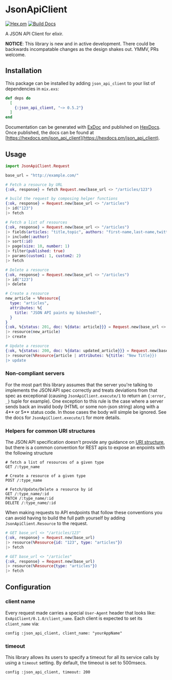 # JsonApiClient
[![Hex.pm](https://img.shields.io/hexpm/v/json_api_client.svg)](https://hex.pm/packages/json_api_client)
[![Build Docs](https://img.shields.io/badge/hexdocs-release-blue.svg)](https://hexdocs.pm/json_api_client)

A JSON API Client for elixir.

**NOTICE**: This library is new and in active development. There could be
backwards incompatable changes as the design shakes out. YMMV, PRs welcome.

## Installation

This package can be installed
by adding `json_api_client` to your list of dependencies in `mix.exs`:

```elixir
def deps do
  [
    {:json_api_client, "~> 0.5.2"}
  ]
end
```

Documentation can be generated with [ExDoc](https://github.com/elixir-lang/ex_doc)
and published on [HexDocs](https://hexdocs.pm). Once published, the docs can
be found at [https://hexdocs.pm/json_api_client](https://hexdocs.pm/json_api_client).

## Usage

```elixir
import JsonApiClient.Request

base_url = "http://example.com/"

# Fetch a resource by URL
{:ok, response} = fetch Request.new(base_url <> "/articles/123")

# build the request by composing helper functions
{:ok, response} = Request.new(base_url <> "/articles")
|> id("123")
|> fetch

# Fetch a list of resources
{:ok, response} = Request.new(base_url <> "/articles")
|> fields(articles: "title,topic", authors: "first-name,last-name,twitter")
|> include(:author)
|> sort(:id)
|> page(size: 10, number: 1)
|> filter(published: true)
|> params(custom1: 1, custom2: 2)
|> fetch

# Delete a resource
{:ok, response} = Request.new(base_url <> "/articles")
|> id("123")
|> delete

# Create a resource
new_article = %Resource{
  type: "articles",
  attributes: %{
    title: "JSON API paints my bikeshed!",
  }
}
{:ok, %{status: 201, doc: %{data: article}}} = Request.new(base_url <> "/articles")
|> resource(new_article)
|> create

# Update a resource
{:ok, %{status: 200, doc: %{data: updated_article}}} = Request.new(base_url <> "/articles")
|> resource(%Resource{article | attributes: %{title: "New Title}})
|> update

```

### Non-compliant servers

For the most part this library assumes that the server you're talking to implements the JSON:API spec correctly and treats deviations from that spec as exceptional (causing `JsonApiClient.execute/1` to return an `{:error, _}` tuple for example). One exception to this rule is the case where a server sends back an invalid body (HTML or some non-json string) along with a 4** or 5** status code. In those cases the body will simple be ignored. See the docs for `JsonApiClient.execute/1` for more details.

### Helpers for common URI structures

The JSON:API specification doesn't provide any guidance on [URI structure](http://jsonapi.org/faq/#position-uri-structure-custom-endpoints), but there is a common convention for REST apis to expose an enpoints with the following structure

```
# fetch a list of resources of a given type
GET /:type_name

# Create a resource of a given type
POST /:type_name

# Fetch/Update/Delete a resource by id
GET /:type_name/:id
PATCH /:type_name/:id
DELETE /:type_name/:id
```

When making requests to API endpoints that follow these conventions you can avoid having to build the full path yourself by adding `JsonApiClient.Resource` to the request.

```elixir
# GET base_url <> "/articles/123"
{:ok, response} = Request.new(base_url)
|> resource(%Resource{id: "123", type: "articles"})
|> fetch

# GET base_url <> "/articles"
{:ok, response} = Request.new(base_url)
|> resource(%Resource{type: "articles"})
|> fetch
```

## Configuration

### client name

Every request made carries a special `User-Agent` header that looks like: `ExApiClient/0.1.0/client_name`. Each client is expected to set its `client_name` via:

```
config :json_api_client, client_name: "yourAppName"
```

### timeout

This library allows its users to specify a timeout for all its service calls by using a `timeout` setting. By default, the timeout is set to 500msecs.

```
config :json_api_client, timeout: 200
```
